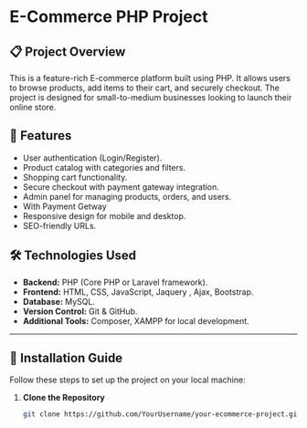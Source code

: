 # E-Commerce PHP Project

## 📋 Project Overview

This is a feature-rich E-commerce platform built using PHP. It allows users to browse products, add items to their cart, and securely checkout. The project is designed for small-to-medium businesses looking to launch their online store.

## 🌟 Features

- User authentication (Login/Register).
- Product catalog with categories and filters.
- Shopping cart functionality.
- Secure checkout with payment gateway integration.
- Admin panel for managing products, orders, and users.
- With Payment Getway
- Responsive design for mobile and desktop.
- SEO-friendly URLs.

## 🛠️ Technologies Used

- **Backend:** PHP (Core PHP or Laravel framework).
- **Frontend:** HTML, CSS, JavaScript, Jaquery , Ajax, Bootstrap.
- **Database:** MySQL.
- **Version Control:** Git & GitHub.
- **Additional Tools:** Composer, XAMPP for local development.

---

## 🚀 Installation Guide

Follow these steps to set up the project on your local machine:

1. **Clone the Repository**
   ```bash
   git clone https://github.com/YourUsername/your-ecommerce-project.git
